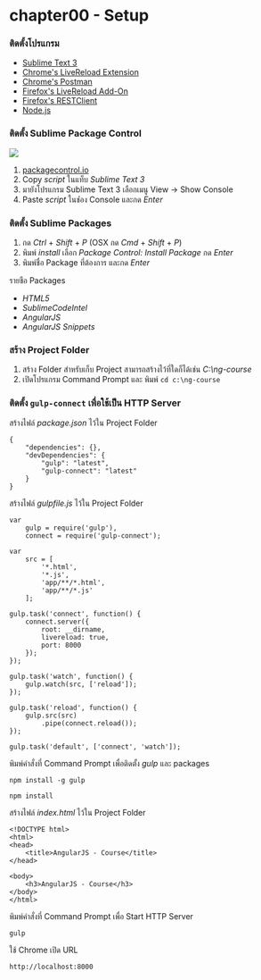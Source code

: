chapter00 - Setup
=================

### ติดตั้งโปรแกรม

- [Sublime Text 3](http://www.sublimetext.com/3)
- [Chrome's LiveReload Extension](https://chrome.google.com/webstore/detail/livereload/jnihajbhpnppcggbcgedagnkighmdlei?hl=EN)
- [Chrome's Postman](https://chrome.google.com/webstore/detail/postman-rest-client/fdmmgilgnpjigdojojpjoooidkmcomcm)
- [Firefox's LiveReload Add-On](https://addons.mozilla.org/en-us/firefox/addon/livereload/)
- [Firefox's RESTClient](https://addons.mozilla.org/en-US/firefox/addon/restclient/)
- [Node.js](https://nodejs.org/download/)

### ติดตั้ง Sublime Package Control

![](http://i.cubeupload.com/aZmNsp.png)

1. [packagecontrol.io](https://packagecontrol.io/installation)
2. Copy *script* ในแท็บ *Sublime Text 3*
3. มายังโปรแกรม Sublime Text 3 เลือกเมนู View -> Show Console
4. Paste *script* ในช่่อง Console และกด *Enter*

### ติดตั้ง Sublime Packages

1. กด *Ctrl* + *Shift* + *P* (OSX กด *Cmd* + *Shift* + *P*)
2. พิมพ์ *install* เลือก *Package Control: Install Package* กด *Enter*
3. พิมพ์ชื่อ Package ที่ต้องการ และกด *Enter*

รายชือ Packages

- *HTML5*
- *SublimeCodeIntel*
- *AngularJS*
- *AngularJS Snippets*

### สร้าง Project Folder

1. สร้าง Folder สำหรับเก็บ Project สามารถสร้างไว้ที่ใดก็ได้เช่น *C:\ng-course*
2. เปิดโปรแกรม Command Prompt และ พิมพ์ `cd c:\ng-course`

### ติดตั้ง `gulp-connect` เพื่อใช้เป็น HTTP Server

สร้างไฟล์ *package.json* ไว้ใน Project Folder

	{
		"dependencies": {},
		"devDependencies": {
			"gulp": "latest",
			"gulp-connect": "latest"
		}
	}

สร้างไฟล์ *gulpfile.js* ไว้ใน Project Folder

	var
		gulp = require('gulp'),
		connect = require('gulp-connect');

	var
		src = [
			'*.html',
			'*.js',
			'app/**/*.html',
			'app/**/*.js'
		];

	gulp.task('connect', function() {
		connect.server({
			root: __dirname,
			livereload: true,
			port: 8000
		});
	});

	gulp.task('watch', function() {
		gulp.watch(src, ['reload']);
	});

	gulp.task('reload', function() {
		gulp.src(src)
			.pipe(connect.reload());
	});

	gulp.task('default', ['connect', 'watch']);

พิมพ์คำสั่งที่ Command Prompt เพื่อติดตั้ง *gulp* และ packages

	npm install -g gulp

	npm install

สร้างไฟล์ *index.html* ไว้ใน Project Folder

	<!DOCTYPE html>
	<html>
	<head>
		<title>AngularJS - Course</title>
	</head>

	<body>
		<h3>AngularJS - Course</h3>
	</body>
	</html>

พิมพ์คำสั่งที่ Command Prompt เพื่อ Start HTTP Server

	gulp

ใช้ Chrome เปิด URL

	http://localhost:8000